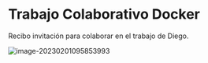 # Trabajo Colaborativo Docker



Recibo invitación para colaborar en el trabajo de Diego.

![image-20230201095853993](C:\Users\viesc\AppData\Roaming\Typora\typora-user-images\image-20230201095853993.png)



